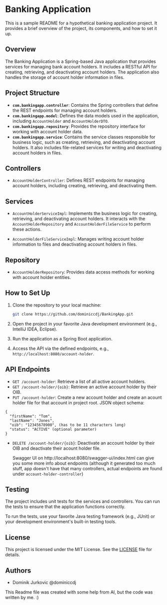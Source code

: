 # Banking Application

This is a sample README for a hypothetical banking application project. It provides a brief overview of the project, its components, and how to set it up.

## Overview

The Banking Application is a Spring-based Java application that provides services for managing bank account holders. It includes a RESTful API for creating, retrieving, and deactivating account holders. The application also handles the storage of account holder information in files.

## Project Structure

- **`com.bankingapp.controller`**: Contains the Spring controllers that define the REST endpoints for managing account holders.
- **`com.bankingapp.model`**: Defines the data models used in the application, including `AccountHolder` and `AccountHolderDTO`.
- **`com.bankingapp.repository`**: Provides the repository interface for working with account holder data.
- **`com.bankingapp.service`**: Contains the service classes responsible for business logic, such as creating, retrieving, and deactivating account holders. It also includes file-related services for writing and deactivating account holders in files.

## Controllers

- `AccountHolderController`: Defines REST endpoints for managing account holders, including creating, retrieving, and deactivating them.

## Services

- `AccountHolderServiceImpl`: Implements the business logic for creating, retrieving, and deactivating account holders. It interacts with the `AccountHolderRepository` and `AccountHolderFileService` to perform these actions.

- `AccountHolderFileServiceImpl`: Manages writing account holder information to files and deactivating account holders in files.

## Repository

- `AccountHolderRepository`: Provides data access methods for working with account holder entities.

## How to Set Up

1. Clone the repository to your local machine:

   ```bash
   git clone https://github.com/dominiccdj/BankingApp.git
   ```

2. Open the project in your favorite Java development environment (e.g., IntelliJ IDEA, Eclipse).

3. Run the application as a Spring Boot application.

4. Access the API via the defined endpoints, e.g., `http://localhost:8080/account-holder`.

## API Endpoints

- `GET /account-holder`: Retrieve a list of all active account holders.
- `GET /account-holder/{oib}`: Retrieve an active account holder by their OIB.
- `PUT /account-holder`: Create a new account holder and create an acount holder file for that account in project root.
JSON object schema:
```
{
  "firstName": "Tom",
  "lastName": "Jones",
  "oib": "12345678900", (has to be 11 characters long)
  "status": "ACTIVE" (optional parameter)
}
```
- `DELETE /account-holder/{oib}`: Deactivate an account holder by their OIB and deactivate their acount holder file.

  Swagger UI on http://localhost:8080/swagger-ui/index.html can give you some more info about endpoints (although it generated too much stuff, app doesn't have that many controllers, actual endpoints are found under `account-holder-controller`)

## Testing

The project includes unit tests for the services and controllers. You can run the tests to ensure that the application functions correctly.

To run the tests, use your favorite Java testing framework (e.g., JUnit) or your development environment's built-in testing tools.

## License

This project is licensed under the MIT License. See the [LICENSE](LICENSE) file for details.

## Authors

- Dominik Jurkovic @dominiccdj

This Readme file was created with some help from AI, but the code was written by me. :) 
